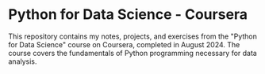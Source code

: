 # Python for Data Science - Coursera

This repository contains my notes, projects, and exercises from the "Python for Data Science" course on Coursera, completed in August 2024. The course covers the fundamentals of Python programming necessary for data analysis.
